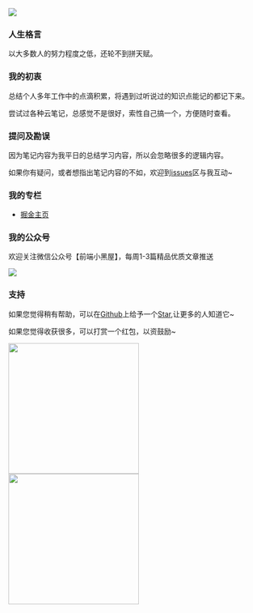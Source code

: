
![](https://raw.githubusercontent.com/chenqf/frontEndBlog/master/up.jpg)

### 人生格言

以大多数人的努力程度之低，还轮不到拼天赋。

### 我的初衷

总结个人多年工作中的点滴积累，将遇到过听说过的知识点能记的都记下来。

尝试过各种云笔记，总感觉不是很好，索性自己搞一个，方便随时查看。

### 提问及勘误

因为笔记内容为我平日的总结学习内容，所以会忽略很多的逻辑内容。

如果你有疑问，或者想指出笔记内容的不如，欢迎到[issues](https://github.com/chenqf/technical-summary/issues)区与我互动~

### 我的专栏

+ [掘金主页](https://juejin.im/user/5c6e666be51d457fd033e984/posts)

### 我的公众号

欢迎关注微信公众号【前端小黑屋】，每周1-3篇精品优质文章推送

![](https://raw.githubusercontent.com/chenqf/frontEndBlog/master/gongzhonghao_sou.png)

### 支持

如果您觉得稍有帮助，可以在[Github](https://github.com/chenqf/technical-summary)上给予一个[Star](https://github.com/chenqf/technical-summary),让更多的人知道它~

如果您觉得收获很多，可以打赏一个红包，以资鼓励~

<div>
    <img width="258" src="https://raw.githubusercontent。com/chenqf/frontEndBlog/master/wc.png">
    <img width="258" src="https://raw.githubusercontent。com/chenqf/frontEndBlog/master/zhi.png">
</div>



